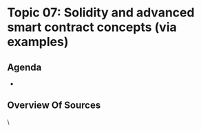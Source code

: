 # Topic 07: Solidity and advanced smart contract concepts (via examples)



## Agenda

*

## Overview Of Sources

\
